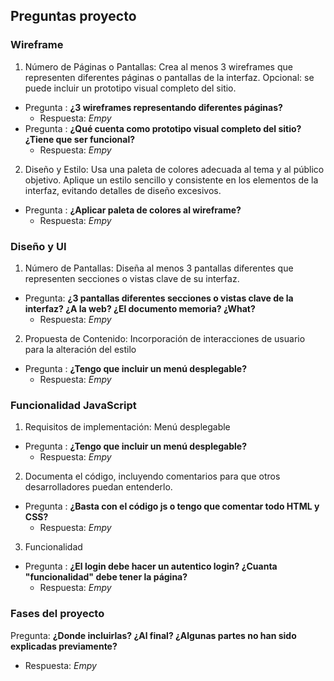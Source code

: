 ## Preguntas proyecto
### Wireframe  
1. Número de Páginas o Pantallas: Crea al menos 3 wireframes que representen diferentes páginas o pantallas de la interfaz. Opcional: se puede incluir un prototipo visual completo del sitio.  
- Pregunta : **¿3 wireframes representando diferentes páginas?**  
  - Respuesta: *Empy*
- Pregunta : **¿Qué cuenta como prototipo visual completo del sitio? ¿Tiene que ser funcional?**
  - Respuesta: *Empy*
2. Diseño y Estilo: Usa una paleta de colores adecuada al tema y al público objetivo. Aplique un estilo sencillo y consistente en los elementos de la interfaz, evitando detalles de diseño excesivos.
- Pregunta : **¿Aplicar paleta de colores al wireframe?**
  - Respuesta: *Empy*
### Diseño y UI 
1. Número de Pantallas: Diseña al menos 3 pantallas diferentes que representen secciones o vistas clave de su interfaz.
- Pregunta: **¿3 pantallas diferentes secciones o vistas clave de la interfaz? ¿A la web? ¿El documento memoria? ¿What?**
  - Respuesta: *Empy*
2. Propuesta de Contenido: Incorporación de interacciones de usuario para la alteración del estilo  
- Pregunta : **¿Tengo que incluir un menú desplegable?**
  - Respuesta: *Empy*
### Funcionalidad JavaScript  
1. Requisitos de implementación: Menú desplegable  
- Pregunta : **¿Tengo que incluir un menú desplegable?**  
  - Respuesta: *Empy*  
2. Documenta el código, incluyendo comentarios para que otros desarrolladores puedan entenderlo.  
- Pregunta : **¿Basta con el código js o tengo que comentar todo HTML y CSS?**
  - Respuesta: *Empy*
3. Funcionalidad
- Pregunta : **¿El login debe hacer un autentico login? ¿Cuanta "funcionalidad" debe tener la página?**
  - Respuesta: *Empy*  
### Fases del proyecto  
Pregunta: **¿Donde incluirlas? ¿Al final? ¿Algunas partes no han sido explicadas previamente?**  
  - Respuesta: *Empy*  
 
